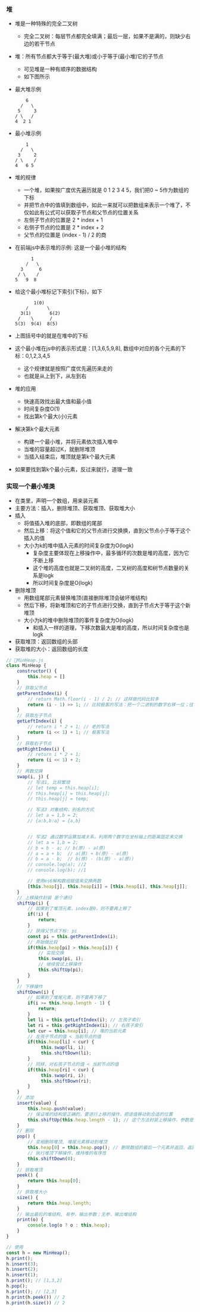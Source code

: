 ### 堆


- 堆是一种特殊的完全二叉树
    * 完全二叉树：每层节点都完全填满；最后一层，如果不是满的，则缺少右边的若干节点

- 堆：所有节点都大于等于(最大堆)或小于等于(最小堆)它的子节点
    * 可见堆是一种有顺序的数据结构
    * 如下图所示

- 最大堆示例
  ```
      6
    /   \
   5     3
  / \   /
  4  2 1
  ```

- 最小堆示例
  ```
      1
    /   \
   3     2
  / \    /
  4   6 5
  ```

- 堆的规律
    * 一个堆，如果按广度优先遍历就是 0 1 2 3 4 5，我们把0 ~ 5作为数组的下标
    * 并把节点中的值填到数组中，如此一来就可以把数组来表示一个堆了，不仅如此有公式可以获取子节点和父节点的位置关系
    * 左侧子节点的位置是 2 * index + 1
    * 右侧子节点的位置是 2 * index + 2
    * 父节点的位置是 (index - 1) / 2 的商

- 在前端js中表示堆的示例: 这是一个最小堆的结构
  ```
        1
      /   \
    3      6
   / \    /
  5   9  8
  ```

- 给这个最小堆标记下索引(下标)，如下
  ```
         1(0)
      /       \
    3(1)       6(2)
   /    \      /
  5(3)  9(4)  8(5)
  ```

- 上图括号中的就是在堆中的下标

- 这个最小堆在js中的表示形式是：[1,3,6,5,9,8], 数组中对应的各个元素的下标：0,1,2,3,4,5
  * 这个规律就是按照广度优先遍历来走的
  * 也就是从上到下，从左到右

- 堆的应用
    * 快速高效找出最大值和最小值
    * 时间复杂度O(1)
    * 找出第k个最大(小)元素

- 解决第k个最大元素
    * 构建一个最小堆，并将元素依次插入堆中
    * 当堆的容量超过K，就删除堆顶
    * 当插入结束后，堆顶就是第k个最大元素

- 如果要找到第k个最小元素，反过来就行，道理一致

### 实现一个最小堆类

- 在类里，声明一个数组，用来装元素
- 主要方法：插入，删除堆顶、获取堆顶、获取堆大小
- 插入
    * 将值插入堆的底部，即数组的尾部
    * 然后上移：将这个值和它的父节点进行交换换，直到父节点小于等于这个插入的值
    * 大小为k的堆中插入元素的时间复杂度为O(logk)
        * 复杂度主要体现在上移操作中，最多循环的次数是堆的高度，因为它不断上移
        * 这个堆的高度也就是二叉树的高度，二叉树的高度和树节点数量的关系是logk
        * 所以时间复杂度是O(logk)
- 删除堆顶
    * 用数组尾部元素替换堆顶(直接删除堆顶会破坏堆结构)
    * 然后下移，将新堆顶和它的子节点进行交换，直到子节点大于等于这个新堆顶
    * 大小为k的堆中删除堆顶的事件复杂度为O(logk)
        * 和插入一样的道理，下移次数最大是堆的高度，所以时间复杂度也是logk
- 获取堆顶：返回数组的头部
- 获取堆的大小：返回数组的长度

```js
// MinHeap.js
class MinHeap {
    constructor() {
        this.heap = []
    }
    // 获取父节点
    getParentIndex(i) {
        // return Math.floor(i - 1) / 2; // 这样做代码比较多
        return (i - 1) >> 1; // 比较极客的写法：把一个二进制的数字右移一位；往右移一位，就是除以2，就是取得商
    }
    // 获取左子节点
    getLeftIndex(i) {
        // return i * 2 + 1; // 老的写法
        return (i << 1) + 1; // 极客写法
    }
    // 获取右子节点
    getRightIndex(i) {
        // return i * 2 + 1;
        return (i << 1) + 2;
    }
    // 两数交换
    swap(i, j) {
        // 写法1, 比较繁琐
        // let temp = this.heap[i];
        // this.heap[i] = this.heap[j];
        // this.heap[j] = temp;

        // 写法3 对象结构，别名的方式
        // let a = 1,b = 2;
        // {a:b,b:a} = {a,b}


        // 写法2 通过数学运算加减关系，利用两个数字在坐标轴上的距离固定来交换
        // let a = 1,b = 2;
        // b = b - a; // b(原) - a(原)
        // a = a + b;  // a(原) + b(原) - a(原）
        // b = a - b;  // b(原) - (b(原) - a(原))
        // console.log(a); //2
        // console.log(b); //1

        // 使用es6解构数组赋值来交换两数
        [this.heap[j], this.heap[i]] = [this.heap[i], this.heap[j]];
    }
    // 上移操作封装 是个递归
    shiftUp(i) {
        // 如果到了堆顶元素，index是0，则不要再上移了
        if(!i) {
            return;
        }
        // 获得父节点下标: pi
        const pi = this.getParentIndex(i);
        // 开始做比较
        if(this.heap[pi] > this.heap[i]) {
            // 实现交换
            this.swap(pi, i);
            // 继续尝试上移操作
            this.shiftUp(pi);
        }
    }
    // 下移操作
    shiftDown(i) {
        // 如果到了堆尾元素，则不要再下移了
        if(i >= this.heap.length - 1) {
            return;
        }
        let li = this.getLeftIndex(i); // 左孩子索引
        let ri = this.getRightIndex(i); // 右孩子索引
        let cur = this.heap[i]; // 堆的当前元素
        // 左孩子节点的值 < 当前节点的值
        if(this.heap[li] < cur) {
             this.swap(li, i);
             this.shiftDown(li);
        }
        // 同样，对右孩子节点的值 < 当前节点的值
        if(this.heap[ri] < cur) {
             this.swap(ri, i);
             this.shiftDown(ri);
        }
    }
    // 添加
    insert(value) {
        this.heap.push(value);
        // 保证堆的结构是正确的，要进行上移的操作，把该值移动到合适的位置
        this.shiftUp(this.heap.length - 1); // 这个方法封装上移操作，参数是接受一个上移值的下标
    }
    // 删除
    pop() {
        // 变相删除堆顶, 堆尾元素移动到堆顶
        this.heap[0] = this.heap.pop(); // 删除数组的最后一个元素并返回，返回值赋值给堆顶元素
        // 执行堆顶下移操作，维持堆的有序性
        this.shiftDown(0);
    }
    // 获取堆顶
    peek() {
        return this.heap[0];
    }
    // 获取堆大小
    size() {
        return this.heap.length;
    }
    // 输出最后的堆结构, 有参，输出参数；无参，输出堆结构
    print(o) {
        console.log(o ? o : this.heap);
    }
}

// 使用
const h = new MinHeap();
h.print();
h.insert(3);
h.insert(2);
h.insert(1);
h.print(); // [1,3,2]
h.pop();
h.print(); // [2,3]
h.print(h.peek()) // 2
h.print(h.size()) // 2
```
